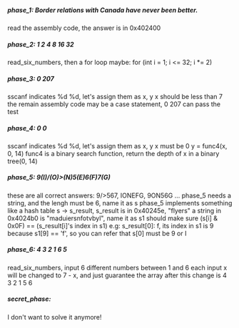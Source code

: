##### phase_1: Border relations with Canada have never been better.
read the assembly code, the answer is in 0x402400

##### phase_2: 1 2 4 8 16 32
read_six_numbers, then a for loop
maybe: for (int i = 1; i <= 32; i *= 2)

##### phase_3: 0 207
sscanf indicates %d %d, let's assign them as x, y
x should be less than 7
the remain assembly code may be a case statement, 0 207 can pass the test

##### phase_4: 0 0
sscanf indicates %d %d, let's assign them as x, y
x must be 0
y = func4(x, 0, 14)
func4 is a binary search function, return the depth of x in a binary tree(0, 14)

##### phase_5: 9(I)/(O)>(N)5(E)6(F)7(G)
these are all correct answers: 9/>567, IONEFG, 9ON56G ...
phase_5 needs a string, and the lengh must be 6, name it as s
phase_5 implements something like a hash table
s -> s_result, s_result is in 0x40245e, "flyers"
a string in 0x4024b0 is "maduiersnfotvbyl", name it as s1
should make sure (s[i] & 0x0F) == (s_result[i]'s index in s1)
e.g: s_result[0]: f, its index in s1 is 9 because s1[9] == 'f', so you can refer that s[0] must be 9 or I

##### phase_6: 4 3 2 1 6 5
read_six_numbers, input 6 different numbers between 1 and 6
each input x will be changed to 7 - x, and just guarantee the array after this change is 4 3 2 1 5 6

##### secret_phase:
I don't want to solve it anymore! 
